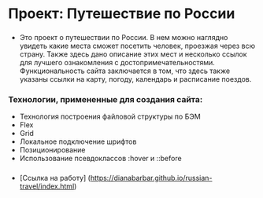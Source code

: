 # Проект: Путешествие по России
### 
* Это проект о путешествии по России. В нем можно наглядно увидеть какие места сможет посетить человек, проезжая через всю страну. Также здесь дано описание этих мест и несколько ссылок для лучшего ознакомления с достопримечательностями. Функциональность сайта заключается в том, что здесь также указаны ссылки на карту, погоду, календарь и расписание поездов.
### Технологии, примененные для создания сайта:
* Технология построения файловой структуры по БЭМ
* Flex
* Grid
* Локальное подключение шрифтов
* Позиционирование
* Использование псевдоклассов :hover и ::before
###
* [Ссылка на работу] (https://dianabarbar.github.io/russian-travel/index.html)


